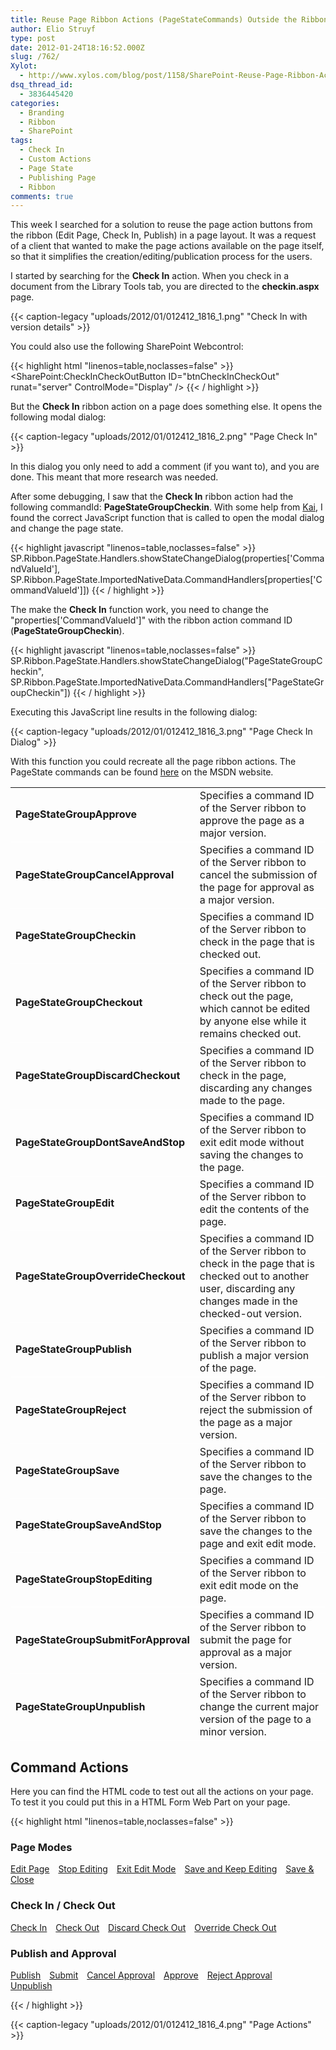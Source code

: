 ```yaml
---
title: Reuse Page Ribbon Actions (PageStateCommands) Outside the Ribbon
author: Elio Struyf
type: post
date: 2012-01-24T18:16:52.000Z
slug: /762/
Xylot:
  - http://www.xylos.com/blog/post/1158/SharePoint-Reuse-Page-Ribbon-Actions-PageStateCommands-Outside-the-Ribbon/
dsq_thread_id:
  - 3836445420
categories:
  - Branding
  - Ribbon
  - SharePoint
tags:
  - Check In
  - Custom Actions
  - Page State
  - Publishing Page
  - Ribbon
comments: true
---
```


This week I searched for a solution to reuse the page action buttons from the ribbon (Edit Page, Check In, Publish) in a page layout. It was a request of a client that wanted to make the page actions available on the page itself, so that it simplifies the creation/editing/publication process for the users.

I started by searching for the **Check In** action. When you check in a document from the Library Tools tab, you are directed to the **checkin.aspx** page.

{{< caption-legacy "uploads/2012/01/012412_1816_1.png" "Check In with version details" >}}

You could also use the following SharePoint Webcontrol:


{{< highlight html "linenos=table,noclasses=false" >}}
<SharePoint:CheckInCheckOutButton ID="btnCheckInCheckOut" runat="server" ControlMode="Display" />
{{< / highlight >}}


But the **Check In** ribbon action on a page does something else. It opens the following modal dialog:

{{< caption-legacy "uploads/2012/01/012412_1816_2.png" "Page Check In" >}}

In this dialog you only need to add a comment (if you want to), and you are done. This meant that more research was needed.

After some debugging, I saw that the **Check In** ribbon action had the following commandId: **PageStateGroupCheckin**. With some help from [Kai](http://spblog.net), I found the correct JavaScript function that is called to open the modal dialog and change the page state.


{{< highlight javascript "linenos=table,noclasses=false" >}}
SP.Ribbon.PageState.Handlers.showStateChangeDialog(properties['CommandValueId'], SP.Ribbon.PageState.ImportedNativeData.CommandHandlers[properties['CommandValueId']])
{{< / highlight >}}


The make the **Check In** function work, you need to change the "properties['CommandValueId']" with the ribbon action command ID (**PageStateGroupCheckin**).


{{< highlight javascript "linenos=table,noclasses=false" >}}
SP.Ribbon.PageState.Handlers.showStateChangeDialog("PageStateGroupCheckin", SP.Ribbon.PageState.ImportedNativeData.CommandHandlers["PageStateGroupCheckin"])
{{< / highlight >}}


Executing this JavaScript line results in the following dialog:

{{< caption-legacy "uploads/2012/01/012412_1816_3.png" "Page Check In Dialog" >}}

With this function you could recreate all the page ribbon actions. The PageState commands can be found [here](http://technet.microsoft.com/en-us/query/ee551465) on the MSDN website.

<table width="100%">
  <tr style="border-bottom: 1px solid #fff;">
    <td width="50%"><strong>PageStateGroupApprove</strong></td>
    <td width="50%">Specifies a command ID of the Server ribbon to approve the page as a major version.</td>
  </tr>
  <tr style="border-bottom: 1px solid #fff;">
    <td width="50%"><strong>PageStateGroupCancelApproval</strong></td>
    <td width="50%">Specifies a command ID of the Server ribbon to cancel the submission of the page for approval as a major version.</td>
  </tr>
  <tr style="border-bottom: 1px solid #fff;">
    <td width="50%"><strong>PageStateGroupCheckin</strong></td>
    <td width="50%">Specifies a command ID of the Server ribbon to check in the page that is checked out.</td>
  </tr>
  <tr style="border-bottom: 1px solid #fff;">
    <td width="50%"><strong>PageStateGroupCheckout</strong></td>
    <td width="50%">Specifies a command ID of the Server ribbon to check out the page, which cannot be edited by anyone else while it remains checked out.</td>
  </tr>
  <tr style="border-bottom: 1px solid #fff">
    <td width="50%"><strong>PageStateGroupDiscardCheckout</strong></td>
    <td width="50%">Specifies a command ID of the Server ribbon to check in the page, discarding any changes made to the page.</td>
  </tr>
  <tr style="border-bottom: 1px solid #fff">
    <td width="50%"><strong>PageStateGroupDontSaveAndStop</strong></td>
    <td width="50%">Specifies a command ID of the Server ribbon to exit edit mode without saving the changes to the page.</td>
  </tr>
  <tr style="border-bottom: 1px solid #fff">
    <td width="50%"><strong>PageStateGroupEdit</strong></td>
    <td width="50%">Specifies a command ID of the Server ribbon to edit the contents of the page.</td>
  </tr>
  <tr style="border-bottom: 1px solid #fff">
    <td width="50%"><strong>PageStateGroupOverrideCheckout</strong></td>
    <td width="50%">Specifies a command ID of the Server ribbon to check in the page that is checked out to another user, discarding any changes made in the checked-out version.</td>
  </tr>
  <tr style="border-bottom: 1px solid #fff">
    <td width="50%"><strong>PageStateGroupPublish</strong></td>
    <td width="50%">Specifies a command ID of the Server ribbon to publish a major version of the page.</td>
  </tr>
  <tr style="border-bottom: 1px solid #fff">
    <td width="50%"><strong>PageStateGroupReject</strong></td>
    <td width="50%">Specifies a command ID of the Server ribbon to reject the submission of the page as a major version.</td>
  </tr>
  <tr style="border-bottom: 1px solid #fff">
    <td width="50%"><strong>PageStateGroupSave</strong></td>
    <td width="50%">Specifies a command ID of the Server ribbon to save the changes to the page.</td>
  </tr>
  <tr style="border-bottom: 1px solid #fff">
    <td width="50%"><strong>PageStateGroupSaveAndStop</strong></td>
    <td width="50%">Specifies a command ID of the Server ribbon to save the changes to the page and exit edit mode.</td>
  </tr>
  <tr style="border-bottom: 1px solid #fff">
    <td width="50%"><strong>PageStateGroupStopEditing</strong></td>
    <td width="50%">Specifies a command ID of the Server ribbon to exit edit mode on the page.</td>
  </tr>
  <tr style="border-bottom: 1px solid #fff">
    <td width="50%"><strong>PageStateGroupSubmitForApproval</strong></td>
    <td width="50%">Specifies a command ID of the Server ribbon to submit the page for approval as a major version.</td>
  </tr>
  <tr style="border-bottom: 1px solid #fff">
    <td><strong>PageStateGroupUnpublish</strong></td>
    <td>Specifies a command ID of the Server ribbon to change the current major version of the page to a minor version.</td>
  </tr>
</table>

## Command Actions

Here you can find the HTML code to test out all the actions on your page. To test it you could put this in a HTML Form Web Part on your page.


{{< highlight html "linenos=table,noclasses=false" >}}
<h3>Page Modes</h3>
<a style="padding-right: 10px;" href="javascript:return false;" onclick="callHandler('PageStateGroupEdit')">Edit Page</a>
<a style="padding-right: 10px;" href="javascript:return false;" onclick="callHandler('PageStateGroupDontSaveAndStop')">Stop Editing</a>
<a style="padding-right: 10px;" href="javascript:return false;" onclick="callHandler('PageStateGroupStopEditing')">Exit Edit Mode</a>
<a style="padding-right: 10px;" href="javascript:return false;" onclick="callHandler('PageStateGroupSave')">Save and Keep Editing</a>
<a style="padding-right: 10px;" href="javascript:return false;" onclick="callHandler('PageStateGroupSaveAndStop')">Save &amp; Close</a>

<h3>Check In / Check Out</h3>
<a style="padding-right: 10px;" href="javascript:return false;" onclick="callHandler('PageStateGroupCheckin')">Check In</a>
<a style="padding-right: 10px;" href="javascript:return false;" onclick="callHandler('PageStateGroupCheckout')">Check Out</a>
<a style="padding-right: 10px;" href="javascript:return false;" onclick="callHandler('PageStateGroupDiscardCheckout')">Discard Check Out</a>
<a style="padding-right: 10px;" href="javascript:return false;" onclick="callHandler('PageStateGroupOverrideCheckout')">Override Check Out</a>

<h3>Publish and Approval</h3>
<a style="padding-right: 10px;" href="javascript:return false;" onclick="callHandler('PageStateGroupPublish')">Publish</a>
<a style="padding-right: 10px;" href="javascript:return false;" onclick="callHandler('PageStateGroupSubmitForApproval')">Submit</a>
<a style="padding-right: 10px;" href="javascript:return false;" onclick="callHandler('PageStateGroupCancelApproval')">Cancel Approval</a>
<a style="padding-right: 10px;" href="javascript:return false;" onclick="callHandler('PageStateGroupApprove')">Approve</a>
<a style="padding-right: 10px;" href="javascript:return false;" onclick="callHandler('PageStateGroupReject')">Reject Approval</a>
<a style="padding-right: 10px;" href="javascript:return false;" onclick="callHandler('PageStateGroupUnpublish')">Unpublish</a>

<script>
function callHandler(command) {
  SP.Ribbon.PageState.Handlers.showStateChangeDialog(command, SP.Ribbon.PageState.ImportedNativeData.CommandHandlers[command]);
}
</script>
{{< / highlight >}}


{{< caption-legacy "uploads/2012/01/012412_1816_4.png" "Page Actions" >}}
